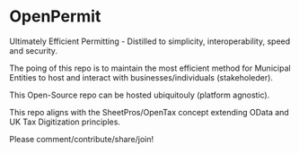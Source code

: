 # OpenPermit

Ultimately Efficient Permitting - Distilled to simplicity, interoperability, speed and security. 

The poing of this repo is to maintain the most efficient method for Municipal Entities to host and interact with businesses/individuals (stakeholeder).

This Open-Source repo can be hosted ubiquitouly (platform agnostic). 

This repo aligns with the SheetPros/OpenTax concept extending OData and UK Tax Digitization principles. 

Please comment/contribute/share/join!

